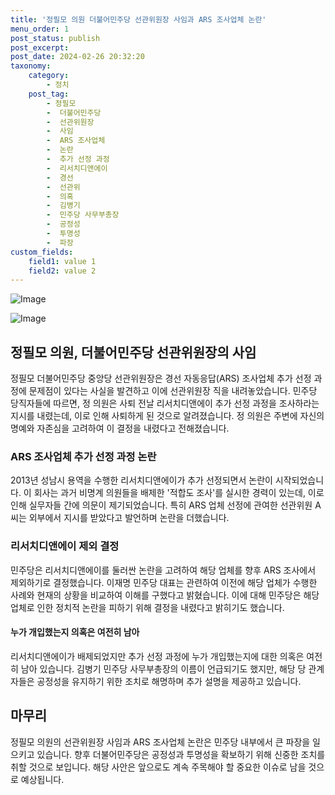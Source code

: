 ```yaml
---
title: '정필모 의원 더불어민주당 선관위원장 사임과 ARS 조사업체 논란'
menu_order: 1
post_status: publish
post_excerpt: 
post_date: 2024-02-26 20:32:20
taxonomy:
    category:
        - 정치
    post_tag:
        - 정필모
        -  더불어민주당
        -  선관위원장
        -  사임
        -  ARS 조사업체
        -  논란
        -  추가 선정 과정
        -  리서치디앤에이
        -  경선
        -  선관위
        -  의혹
        -  김병기
        -  민주당 사무부총장
        -  공정성
        -  투명성
        -  파장
custom_fields:
    field1: value 1
    field2: value 2
---
```


![Image](https://imgnews.pstatic.net/image/025/2024/02/26/0003343560_002_20240226083201092.jpg?type=w647)

![Image](https://imgnews.pstatic.net/image/025/2024/02/26/0003343560_001_20240226083201059.jpg?type=w647)

## 정필모 의원, 더불어민주당 선관위원장의 사임
정필모 더불어민주당 중앙당 선관위원장은 경선 자동응답(ARS) 조사업체 추가 선정 과정에 문제점이 있다는 사실을 발견하고 이에 선관위원장 직을 내려놓았습니다. 민주당 당직자들에 따르면, 정 의원은 사퇴 전날 리서치디앤에이 추가 선정 과정을 조사하라는 지시를 내렸는데, 이로 인해 사퇴하게 된 것으로 알려졌습니다. 정 의원은 주변에 자신의 명예와 자존심을 고려하여 이 결정을 내렸다고 전해졌습니다.
### ARS 조사업체 추가 선정 과정 논란
2013년 성남시 용역을 수행한 리서치디앤에이가 추가 선정되면서 논란이 시작되었습니다. 이 회사는 과거 비명계 의원들을 배제한 '적합도 조사'를 실시한 경력이 있는데, 이로 인해 실무자들 간에 의문이 제기되었습니다. 특히 ARS 업체 선정에 관여한 선관위원 A 씨는 외부에서 지시를 받았다고 발언하며 논란을 더했습니다.
### 리서치디앤에이 제외 결정
민주당은 리서치디앤에이를 둘러싼 논란을 고려하여 해당 업체를 향후 ARS 조사에서 제외하기로 결정했습니다. 이재명 민주당 대표는 관련하여 이전에 해당 업체가 수행한 사례와 현재의 상황을 비교하여 이해를 구했다고 밝혔습니다. 이에 대해 민주당은 해당 업체로 인한 정치적 논란을 피하기 위해 결정을 내렸다고 밝히기도 했습니다.
#### 누가 개입했는지 의혹은 여전히 남아
리서치디앤에이가 배제되었지만 추가 선정 과정에 누가 개입했는지에 대한 의혹은 여전히 남아 있습니다. 김병기 민주당 사무부총장의 이름이 언급되기도 했지만, 해당 당 관계자들은 공정성을 유지하기 위한 조치로 해명하며 추가 설명을 제공하고 있습니다.
## 마무리
정필모 의원의 선관위원장 사임과 ARS 조사업체 논란은 민주당 내부에서 큰 파장을 일으키고 있습니다. 향후 더불어민주당은 공정성과 투명성을 확보하기 위해 신중한 조치를 취할 것으로 보입니다. 해당 사안은 앞으로도 계속 주목해야 할 중요한 이슈로 남을 것으로 예상됩니다.
